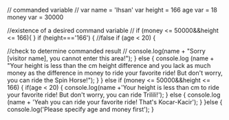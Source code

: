 // commanded variable //
var name = 'Ihsan'
var height = 166
age var = 18
money var = 30000

//existence of a desired command variable //
if (money <= 50000&&height <= 166){
}
if (height==='166') { //false
if (age < 20) {

//check to determine commanded result //
    console.log(name + "Sorry [visitor name], you cannot enter this area!");
} else {
    console.log (name + "Your height is less than the cm height difference and you lack as much money as the difference in money to ride your favorite ride! But don't worry, you can ride the Spin Horse!");
}
} else if (money <= 50000&&height <= 166) {
if(age < 20) {
    console.log(name +'Your height is less than cm to ride your favorite ride! But don't worry, you can ride Trilili!');
} else {
    console.log (name + 'Yeah you can ride your favorite ride! That's Kocar-Kacir');
}
}else {
    console.log('Please specify age and money first');
}

